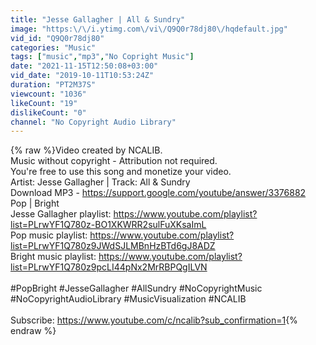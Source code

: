 ```yaml
---
title: "Jesse Gallagher | All & Sundry"
image: "https:\/\/i.ytimg.com\/vi\/Q9Q0r78dj80\/hqdefault.jpg"
vid_id: "Q9Q0r78dj80"
categories: "Music"
tags: ["music","mp3","No Copright Music"]
date: "2021-11-15T12:50:08+03:00"
vid_date: "2019-10-11T10:53:24Z"
duration: "PT2M37S"
viewcount: "1036"
likeCount: "19"
dislikeCount: "0"
channel: "No Copyright Audio Library"
---
```

{% raw %}Video created by NCALIB.<br />Music without copyright - Attribution not required.<br />You're free to use this song and monetize your video.<br />Artist: Jesse Gallagher | Track: All &amp; Sundry<br />Download MP3 - <a rel="nofollow" target="blank" href="https://support.google.com/youtube/answer/3376882">https://support.google.com/youtube/answer/3376882</a><br />Pop | Bright<br />Jesse Gallagher playlist: <a rel="nofollow" target="blank" href="https://www.youtube.com/playlist?list=PLrwYF1Q780z-BO1XKWRR2sulFuXKsaImL">https://www.youtube.com/playlist?list=PLrwYF1Q780z-BO1XKWRR2sulFuXKsaImL</a><br />Pop music playlist: <a rel="nofollow" target="blank" href="https://www.youtube.com/playlist?list=PLrwYF1Q780z9JWdSJLMBnHzBTd6gJ8ADZ">https://www.youtube.com/playlist?list=PLrwYF1Q780z9JWdSJLMBnHzBTd6gJ8ADZ</a><br />Bright music playlist: <a rel="nofollow" target="blank" href="https://www.youtube.com/playlist?list=PLrwYF1Q780z9pcLI44pNx2MrRBPQgILVN">https://www.youtube.com/playlist?list=PLrwYF1Q780z9pcLI44pNx2MrRBPQgILVN</a><br /><br />#PopBright #JesseGallagher #AllSundry #NoCopyrightMusic #NoCopyrightAudioLibrary   #MusicVisualization #NCALIB<br /><br />Subscribe: <a rel="nofollow" target="blank" href="https://www.youtube.com/c/ncalib?sub_confirmation=1">https://www.youtube.com/c/ncalib?sub_confirmation=1</a>{% endraw %}
